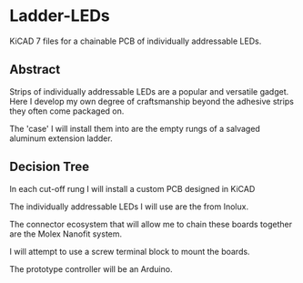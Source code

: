 # Ladder-LEDs
KiCAD 7 files for a chainable PCB of individually addressable LEDs. 
## Abstract
Strips of individually addressable LEDs are a popular and versatile gadget. Here I develop my own degree of craftsmanship beyond the adhesive strips they often come packaged on.

The 'case' I will install them into are the empty rungs of a salvaged aluminum extension ladder.

## Decision Tree
In each cut-off rung I will install a custom PCB designed in KiCAD

The individually addressable LEDs I will use are the from Inolux.

The connector ecosystem that will allow me to chain these boards together are the Molex Nanofit system.

I will attempt to use a screw terminal block to mount the boards.

The prototype controller will be an Arduino.